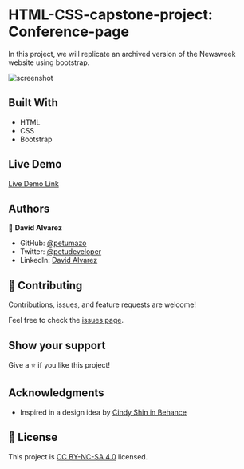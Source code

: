 # HTML-CSS-capstone-project: Conference-page

In this project, we will replicate an archived version of the Newsweek website using bootstrap.

![screenshot](imgs/screenshot.png)

## Built With

- HTML
- CSS
- Bootstrap

## Live Demo

[Live Demo Link](https://petumazo.github.io/Capstone-project-Conference-page/)


## Authors

👤 **David Alvarez**

- GitHub: [@petumazo](https://github.com/petumazo)
- Twitter: [@petudeveloper](https://twitter.com/petudeveloper)
- LinkedIn: [David Alvarez](https://www.linkedin.com/in/david-alvarez-mazzo-777712143/)

## 🤝 Contributing

Contributions, issues, and feature requests are welcome!

Feel free to check the [issues page](https://github.com/petumazo/Capstone-project-Conference-page/issues).

## Show your support

Give a ⭐️ if you like this project!

## Acknowledgments

- Inspired in a design idea by [Cindy Shin in Behance](https://www.behance.net/adagio07)

## 📝 License

This project is [CC BY-NC-SA 4.0](LICENSE.md) licensed.
